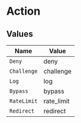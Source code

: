 # Action


## Values

| Name        | Value       |
| ----------- | ----------- |
| `Deny`      | deny        |
| `Challenge` | challenge   |
| `Log`       | log         |
| `Bypass`    | bypass      |
| `RateLimit` | rate_limit  |
| `Redirect`  | redirect    |